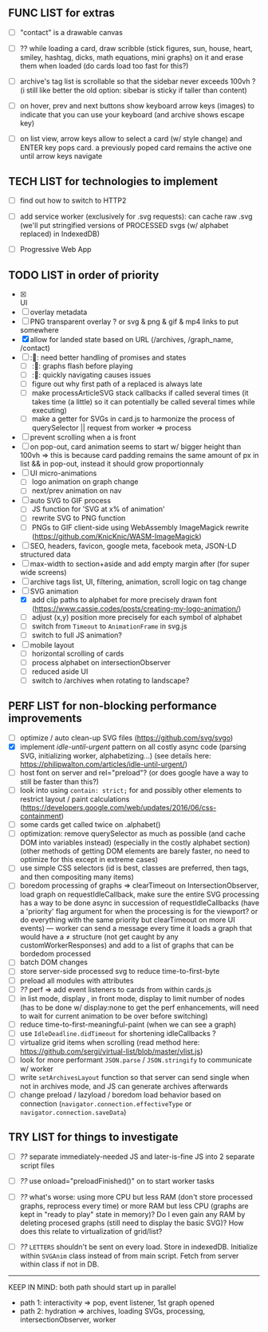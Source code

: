 
## FUNC LIST for extras

- [ ] "contact" is a drawable canvas
- [ ] ?? while loading a card, draw scribble (stick figures, sun, house, heart, smiley, hashtag, dicks, math equations, mini graphs) on it and erase them when loaded (do cards load too fast for this?)
- [ ] archive's tag list is scrollable so that the sidebar never exceeds 100vh ? (i still like better the old option: sibebar is sticky if taller than content)
- [ ] on hover, prev and next buttons show keyboard arrow keys (images) to indicate that you can use your keyboard (and archive shows escape key)
- [ ] on list view, arrow keys allow to select a card (w/ style change) and ENTER key pops card. a previously poped card remains the active one until arrow keys navigate


## TECH LIST for technologies to implement

- [ ] find out how to switch to HTTP2
- [ ] add service worker (exclusively for .svg requests): can cache raw .svg (we'll put stringified versions of PROCESSED svgs (w/ alphabet replaced) in IndexedDB)
- [ ] Progressive Web App


## TODO LIST in order of priority

- [x] <aside> UI
- [ ] overlay metadata
- [ ] PNG transparent overlay ? or svg & png & gif & mp4 links to put somewhere
- [x] allow for landed state based on URL (/archives, /graph_name, /contact)
- [ ] ::bug:: need better handling of promises and states
    - [ ] ::bug:: graphs flash before playing
    - [ ] ::bug:: quickly navigating causes issues
    - [ ] figure out why first path of a replaced <span> is always late
    - [ ] make processArticleSVG stack callbacks if called several times (it takes time (a little) so it can potentially be called several times while executing)
    - [ ] make a getter for SVGs in card.js to harmonize the process of querySelector || request from worker => process
- [ ] prevent scrolling when a <card> is front
- [ ] on pop-out, card animation seems to start w/ bigger height than 100vh => this is because card padding remains the same amount of px in list && in pop-out, instead it should grow proportionnaly
- [ ] UI micro-animations
    - [ ] logo animation on graph change
    - [ ] next/prev animation on nav
- [ ] auto SVG to GIF process
    - [ ] JS function for 'SVG at x% of animation'
    - [ ] rewrite SVG to PNG function
    - [ ] PNGs to GIF client-side using WebAssembly ImageMagick rewrite (https://github.com/KnicKnic/WASM-ImageMagick)
- [ ] SEO, headers, favicon, google meta, facebook meta, JSON-LD structured data
- [ ] max-width to section+aside and add empty margin after (for super wide screens)
- [ ] archive tags list, UI, filtering, animation, scroll logic on tag change
- [ ] SVG animation
    - [x] add clip paths to alphabet for more precisely drawn font (https://www.cassie.codes/posts/creating-my-logo-animation/)
    - [ ] adjust (x,y) position more precisely for each symbol of alphabet
    - [ ] switch from `Timeout` to `AnimationFrame` in svg.js
    - [ ] switch to full JS animation? 
- [ ] mobile layout
    - [ ] horizontal scrolling of cards
    - [ ] process alphabet on intersectionObserver
    - [ ] reduced aside UI
    - [ ] switch to /archives when rotating to landscape?

## PERF LIST for non-blocking performance improvements

- [ ] optimize / auto clean-up SVG files (https://github.com/svg/svgo)
- [x] implement *idle-until-urgent* pattern on all costly async code (parsing SVG, initializing worker, alphabetizing...) (see details here: https://philipwalton.com/articles/idle-until-urgent/)
- [ ] host font on server and rel="preload"? (or does google have a way to still be faster than this?)
- [ ] look into using `contain: strict;` for <card> and possibly other elements to restrict layout / paint calculations (https://developers.google.com/web/updates/2016/06/css-containment)
- [ ] some cards get called twice on .alphabet()
- [ ] optimization: remove querySelector as much as possible (and cache DOM into variables instead) (especially in the costly alphabet section) (other methods of getting DOM elements are barely faster, no need to optimize for this except in extreme cases)
- [ ] use simple CSS selectors (id is best, classes are preferred, then tags, and then compositing many items)
- [ ] boredom processing of graphs => clearTimeout on IntersectionObserver, load graph on requestIdleCallback, make sure the entire SVG processing has a way to be done async in succession of requestIdleCallbacks (have a 'priority' flag argument for when the processing is for the viewport? or do everything with the same priority but clearTimeout on more UI events) — worker can send a message every time it loads a graph that would have a ≠ structure (not get caught by any customWorkerResponses) and add to a list of graphs that can be bordedom processed
- [ ] batch DOM changes
- [ ] store server-side processed svg to reduce time-to-first-byte
- [ ] preload all modules with <link> attributes
- [ ] *??* perf => add event listeners to cards from within cards.js
- [ ] in list mode, display <text>, in front mode, display <path data-type="writing"> to limit number of nodes (has to be done w/ display:none to get the perf enhancements, will need to wait for current animation to be over before switching)
- [ ] reduce time-to-first-meaningful-paint (when we can see a graph)
- [ ] use `IdleDeadline.didTimeout` for shortening idleCallbacks ? 
- [ ] virtualize grid items when scrolling (read method here: https://github.com/sergi/virtual-list/blob/master/vlist.js)
- [ ] look for more performant `JSON.parse` / `JSON.stringify` to communicate w/ worker
- [ ] write `setArchivesLayout` function so that server can send single <svg-card> when not in archives mode, and JS can generate archives afterwards
- [ ] change preload / lazyload / boredom load behavior based on connection (`navigator.connection.effectiveType` or `navigator.connection.saveData`)

## TRY LIST for things to investigate

- [ ] *??* separate immediately-needed JS and later-is-fine JS into 2 separate script files
- [ ] *??* use onload="preloadFinished()" on <link> to start worker tasks
- [ ] *??* what's worse: using more CPU but less RAM (don't store processed graphs, reprocess every time) or more RAM but less CPU (graphs are kept in "ready to play" state in memory)? Do I even gain any RAM by deleting procesed graphs (still need to display the basic SVG)? How does this relate to virtualization of grid/list? 
- [ ] *??* `LETTERS` shouldn't be sent on every load. Store in indexedDB. Initialize within `SVGAnim` class instead of from main script. Fetch from server within class if not in DB.


----

KEEP IN MIND: both path should start up in parallel 
- path 1: interactivity ⇒ pop, event listener, 1st graph opened
- path 2: hydration ⇒ archives, loading SVGs, processing, intersectionObserver, worker